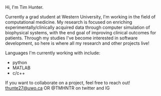 Hi, I'm Tim Hunter. 

Currently a grad student at Western University, I'm working in the field of computational medicine. My research is focused on enriching experimentally/clinically acquired data through computer simulation of biophysical systems, with the end goal of improving clinical outcomes for patients.
Through my studies I've become interested in software development, so here is where all my research and other projects live!

Languages I'm currently working with include:
- python
- MATLAB
- c/c++

If you want to collaborate on a project, feel free to reach out!
thunte27@uwo.ca
OR
@TMHNTR on twitter and IG
